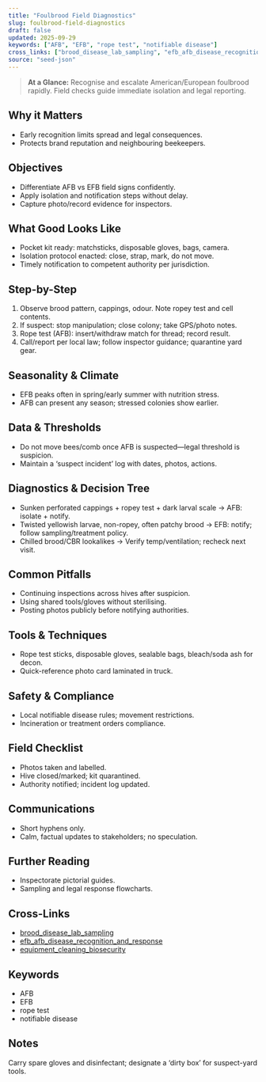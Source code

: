 ```yaml
---
title: "Foulbrood Field Diagnostics"
slug: foulbrood-field-diagnostics
draft: false
updated: 2025-09-29
keywords: ["AFB", "EFB", "rope test", "notifiable disease"]
cross_links: ["brood_disease_lab_sampling", "efb_afb_disease_recognition_and_response", "equipment_cleaning_biosecurity"]
source: "seed-json"
---
```


> **At a Glance:** Recognise and escalate American/European foulbrood rapidly. Field checks guide immediate isolation and legal reporting.

## Why it Matters
- Early recognition limits spread and legal consequences.
- Protects brand reputation and neighbouring beekeepers.

## Objectives
- Differentiate AFB vs EFB field signs confidently.
- Apply isolation and notification steps without delay.
- Capture photo/record evidence for inspectors.

## What Good Looks Like
- Pocket kit ready: matchsticks, disposable gloves, bags, camera.
- Isolation protocol enacted: close, strap, mark, do not move.
- Timely notification to competent authority per jurisdiction.

## Step-by-Step
1) Observe brood pattern, cappings, odour. Note ropey test and cell contents.
2) If suspect: stop manipulation; close colony; take GPS/photo notes.
3) Rope test (AFB): insert/withdraw match for thread; record result.
4) Call/report per local law; follow inspector guidance; quarantine yard gear.

## Seasonality & Climate
- EFB peaks often in spring/early summer with nutrition stress.
- AFB can present any season; stressed colonies show earlier.

## Data & Thresholds
- Do not move bees/comb once AFB is suspected—legal threshold is suspicion.
- Maintain a ‘suspect incident’ log with dates, photos, actions.

## Diagnostics & Decision Tree
- Sunken perforated cappings + ropey test + dark larval scale → AFB: isolate + notify.
- Twisted yellowish larvae, non-ropey, often patchy brood → EFB: notify; follow sampling/treatment policy.
- Chilled brood/CBR lookalikes → Verify temp/ventilation; recheck next visit.

## Common Pitfalls
- Continuing inspections across hives after suspicion.
- Using shared tools/gloves without sterilising.
- Posting photos publicly before notifying authorities.

## Tools & Techniques
- Rope test sticks, disposable gloves, sealable bags, bleach/soda ash for decon.
- Quick-reference photo card laminated in truck.

## Safety & Compliance
- Local notifiable disease rules; movement restrictions.
- Incineration or treatment orders compliance.

## Field Checklist
- Photos taken and labelled.
- Hive closed/marked; kit quarantined.
- Authority notified; incident log updated.

## Communications
- Short hyphens only.
- Calm, factual updates to stakeholders; no speculation.

## Further Reading
- Inspectorate pictorial guides.
- Sampling and legal response flowcharts.

## Cross-Links
- [brood_disease_lab_sampling](/topics/brood-disease-lab-sampling/)
- [efb_afb_disease_recognition_and_response](/topics/efb-afb-disease-recognition-and-response/)
- [equipment_cleaning_biosecurity](/topics/equipment-cleaning-biosecurity/)

## Keywords
- AFB
- EFB
- rope test
- notifiable disease

## Notes
Carry spare gloves and disinfectant; designate a ‘dirty box’ for suspect-yard tools.
